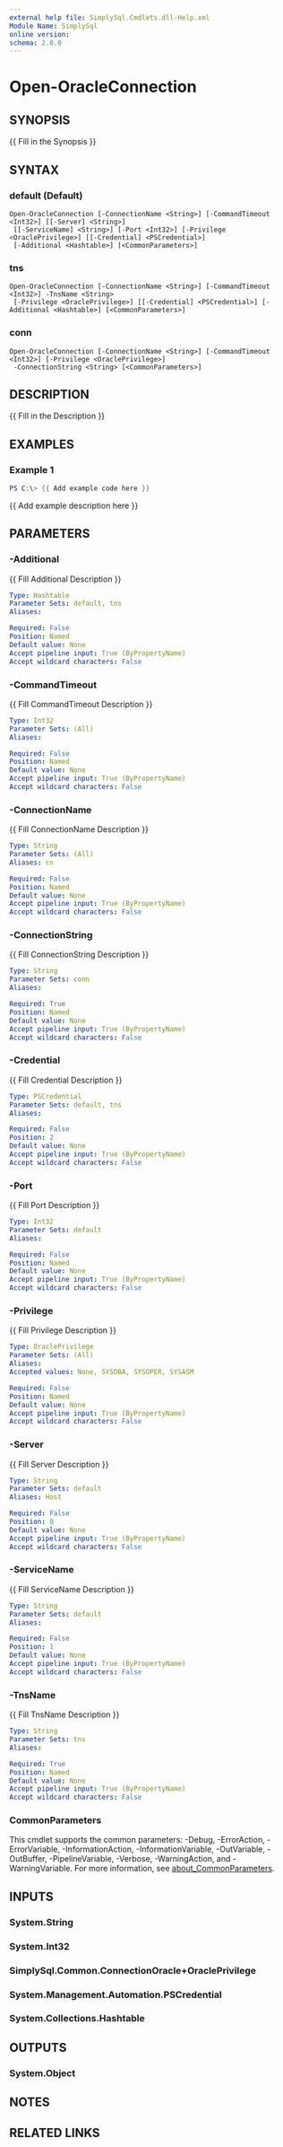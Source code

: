 ```yaml
---
external help file: SimplySql.Cmdlets.dll-Help.xml
Module Name: SimplySql
online version:
schema: 2.0.0
---
```


# Open-OracleConnection

## SYNOPSIS
{{ Fill in the Synopsis }}

## SYNTAX

### default (Default)
```
Open-OracleConnection [-ConnectionName <String>] [-CommandTimeout <Int32>] [[-Server] <String>]
 [[-ServiceName] <String>] [-Port <Int32>] [-Privilege <OraclePrivilege>] [[-Credential] <PSCredential>]
 [-Additional <Hashtable>] [<CommonParameters>]
```

### tns
```
Open-OracleConnection [-ConnectionName <String>] [-CommandTimeout <Int32>] -TnsName <String>
 [-Privilege <OraclePrivilege>] [[-Credential] <PSCredential>] [-Additional <Hashtable>] [<CommonParameters>]
```

### conn
```
Open-OracleConnection [-ConnectionName <String>] [-CommandTimeout <Int32>] [-Privilege <OraclePrivilege>]
 -ConnectionString <String> [<CommonParameters>]
```

## DESCRIPTION
{{ Fill in the Description }}

## EXAMPLES

### Example 1
```powershell
PS C:\> {{ Add example code here }}
```

{{ Add example description here }}

## PARAMETERS

### -Additional
{{ Fill Additional Description }}

```yaml
Type: Hashtable
Parameter Sets: default, tns
Aliases:

Required: False
Position: Named
Default value: None
Accept pipeline input: True (ByPropertyName)
Accept wildcard characters: False
```

### -CommandTimeout
{{ Fill CommandTimeout Description }}

```yaml
Type: Int32
Parameter Sets: (All)
Aliases:

Required: False
Position: Named
Default value: None
Accept pipeline input: True (ByPropertyName)
Accept wildcard characters: False
```

### -ConnectionName
{{ Fill ConnectionName Description }}

```yaml
Type: String
Parameter Sets: (All)
Aliases: cn

Required: False
Position: Named
Default value: None
Accept pipeline input: True (ByPropertyName)
Accept wildcard characters: False
```

### -ConnectionString
{{ Fill ConnectionString Description }}

```yaml
Type: String
Parameter Sets: conn
Aliases:

Required: True
Position: Named
Default value: None
Accept pipeline input: True (ByPropertyName)
Accept wildcard characters: False
```

### -Credential
{{ Fill Credential Description }}

```yaml
Type: PSCredential
Parameter Sets: default, tns
Aliases:

Required: False
Position: 2
Default value: None
Accept pipeline input: True (ByPropertyName)
Accept wildcard characters: False
```

### -Port
{{ Fill Port Description }}

```yaml
Type: Int32
Parameter Sets: default
Aliases:

Required: False
Position: Named
Default value: None
Accept pipeline input: True (ByPropertyName)
Accept wildcard characters: False
```

### -Privilege
{{ Fill Privilege Description }}

```yaml
Type: OraclePrivilege
Parameter Sets: (All)
Aliases:
Accepted values: None, SYSDBA, SYSOPER, SYSASM

Required: False
Position: Named
Default value: None
Accept pipeline input: True (ByPropertyName)
Accept wildcard characters: False
```

### -Server
{{ Fill Server Description }}

```yaml
Type: String
Parameter Sets: default
Aliases: Host

Required: False
Position: 0
Default value: None
Accept pipeline input: True (ByPropertyName)
Accept wildcard characters: False
```

### -ServiceName
{{ Fill ServiceName Description }}

```yaml
Type: String
Parameter Sets: default
Aliases:

Required: False
Position: 1
Default value: None
Accept pipeline input: True (ByPropertyName)
Accept wildcard characters: False
```

### -TnsName
{{ Fill TnsName Description }}

```yaml
Type: String
Parameter Sets: tns
Aliases:

Required: True
Position: Named
Default value: None
Accept pipeline input: True (ByPropertyName)
Accept wildcard characters: False
```

### CommonParameters
This cmdlet supports the common parameters: -Debug, -ErrorAction, -ErrorVariable, -InformationAction, -InformationVariable, -OutVariable, -OutBuffer, -PipelineVariable, -Verbose, -WarningAction, and -WarningVariable. For more information, see [about_CommonParameters](http://go.microsoft.com/fwlink/?LinkID=113216).

## INPUTS

### System.String

### System.Int32

### SimplySql.Common.ConnectionOracle+OraclePrivilege

### System.Management.Automation.PSCredential

### System.Collections.Hashtable

## OUTPUTS

### System.Object
## NOTES

## RELATED LINKS
